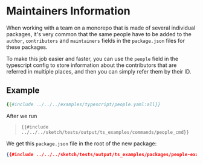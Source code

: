 # Maintainers Information

When working with a team on a monorepo that is made of several individual packages, it's very common that the same people have to be added to the `author`, `contributors` and `maintainers` fields in the `package.json` files for these packages. 

To make this job easier and faster, you can use the `people` field in the typescript config to store information about the contributors that are referred in multiple places, and then you can simply refer them by their ID.

## Example

```yaml
{{#include ../../../examples/typescript/people.yaml:all}}
```

After we run

>`{{#include ../../../sketch/tests/output/ts_examples/commands/people_cmd}}`

We get this `package.json` file in the root of the new package:

```json
{{#include ../../../sketch/tests/output/ts_examples/packages/people-example/package.json}}
```
